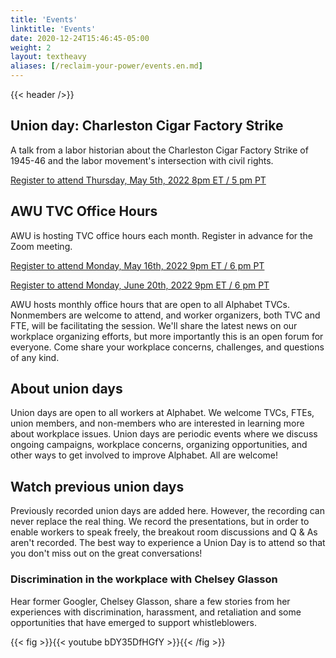 ```yaml
---
title: 'Events'
linktitle: 'Events'
date: 2020-12-24T15:46:45-05:00
weight: 2
layout: textheavy
aliases: [/reclaim-your-power/events.en.md]
---
```


{{< header />}}

## Union day: Charleston Cigar Factory Strike

A talk from a labor historian about the Charleston Cigar Factory Strike of 1945-46 and the labor movement's intersection with civil rights.

[Register to attend Thursday, May 5th, 2022 8pm ET / 5 pm PT](https://us06web.zoom.us/meeting/register/tZEqduutpzgvHdcwUETU4PaYnx2vK4w5QhNs)

## AWU TVC Office Hours

AWU is hosting TVC office hours each month. Register in advance for the Zoom meeting.

[Register to attend Monday, May 16th, 2022 9pm ET / 6 pm PT](https://bit.ly/3oX8RVD)

[Register to attend Monday, June 20th, 2022 9pm ET / 6 pm PT](https://bit.ly/3oX8RVD)

AWU hosts monthly office hours that are open to all Alphabet TVCs. Nonmembers are welcome to attend, and worker organizers, both TVC and FTE, will be facilitating the session. We'll share the latest news on our workplace organizing efforts, but more importantly this is an open forum for everyone. Come share your workplace concerns, challenges, and questions of any kind.

## About union days

Union days are open to all workers at Alphabet. We welcome TVCs, FTEs, union members, and non-members who are interested in learning more about workplace issues. Union days are periodic events where we discuss ongoing campaigns, workplace concerns, organizing opportunities, and other ways to get involved to improve Alphabet. All are welcome!

## Watch previous union days

Previously recorded union days are added here. However, the recording can never replace the real thing. We record the presentations, but in order to enable workers to speak freely, the breakout room discussions and Q & As aren't recorded. The best way to experience a Union Day is to attend so that you don't miss out on the great conversations!

### Discrimination in the workplace with Chelsey Glasson

Hear former Googler, Chelsey Glasson, share a few stories from her experiences with discrimination, harassment, and retaliation and some opportunities that have emerged to support whistleblowers. 

{{< fig >}}{{< youtube bDY35DfHGfY >}}{{< /fig >}}

